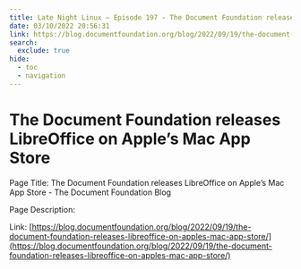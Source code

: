 ```yaml
---
title: Late Night Linux – Episode 197 - The Document Foundation releases LibreOffice on Apple’s Mac App Store
date: 03/10/2022 20:56:31
link: https://blog.documentfoundation.org/blog/2022/09/19/the-document-foundation-releases-libreoffice-on-apples-mac-app-store/
search:
  exclude: true
hide:
  - toc
  - navigation
---
```


# The Document Foundation releases LibreOffice on Apple’s Mac App Store

Page Title: The Document Foundation releases LibreOffice on Apple’s Mac App Store - The Document Foundation Blog

Page Description:  

Link: [https://blog.documentfoundation.org/blog/2022/09/19/the-document-foundation-releases-libreoffice-on-apples-mac-app-store/](https://blog.documentfoundation.org/blog/2022/09/19/the-document-foundation-releases-libreoffice-on-apples-mac-app-store/)